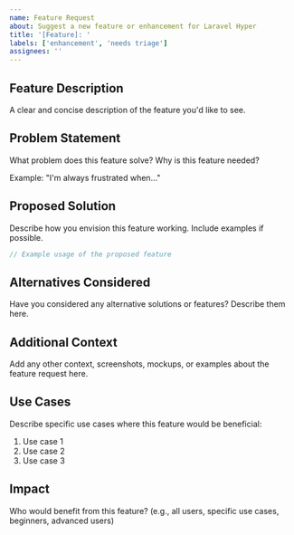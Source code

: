```yaml
---
name: Feature Request
about: Suggest a new feature or enhancement for Laravel Hyper
title: '[Feature]: '
labels: ['enhancement', 'needs triage']
assignees: ''
---
```


## Feature Description

A clear and concise description of the feature you'd like to see.

## Problem Statement

What problem does this feature solve? Why is this feature needed?

Example: "I'm always frustrated when..."

## Proposed Solution

Describe how you envision this feature working. Include examples if possible.

```php
// Example usage of the proposed feature

```

## Alternatives Considered

Have you considered any alternative solutions or features? Describe them here.

## Additional Context

Add any other context, screenshots, mockups, or examples about the feature request here.

## Use Cases

Describe specific use cases where this feature would be beneficial:

1. Use case 1
2. Use case 2
3. Use case 3

## Impact

Who would benefit from this feature? (e.g., all users, specific use cases, beginners, advanced users)
